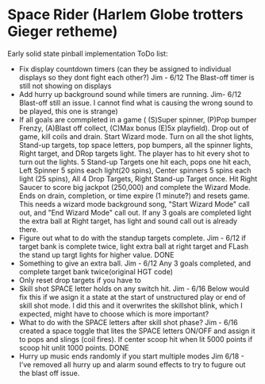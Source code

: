 # Space Rider (Harlem Globe trotters Gieger retheme)
Early solid state pinball implementation
ToDo list:
* Fix display countdown timers (can they be assigned to individual displays so they dont fight each other?) Jim - 6/12 The Blast-off timer is still not showing on displays
* Add hurry up background sound while timers are running. Jim- 6/12 Blast-off still an issue. I cannot find what is causing the wrong sound to be played, this one is strange)
* If all goals are commpleted in a game ( (S)Super spinner, (P)Pop bumper Frenzy, (A)Blast off collect, (C)Max bonus (E)5x playfield). Drop out of game, kill coils and drain. Start Wizard mode. Turn on all the shot lights, Stand-up targets, top space letters, pop bumpers, all the spinner lights, Right target, and DRop targets light. The player has to hit every shot to turn out the lights. 5 Stand-up Targets one hit each, pops one hit each, Left Spinner 5 spins each light(20 spins), Center spinners 5 spins each light (25 spins), All 4 Drop Targets, Right Stand-up Target once. Hit Right Saucer to score big jackpot (250,000) and complete the Wizard Mode. Ends on drain, completion, or time expire (1 minute?) and resets game. This needs a wizard mode background song, "Start Wizard Mode" call out, and "End Wizard Mode" call out. If any 3 goals are completed light the extra ball at Right target, has light and sound call out is already there.
* Figure out what to do with the standup targets complete. Jim - 6/12 if target bank is complete twice, light extra ball at right target and FLash the stand up targt lights for higher value.  DONE
* Something to give an extra ball. Jim - 6/12 Any 3 goals completed, and complete target bank twice(original HGT code)
* Only reset drop targets if you have to
* Skill shot SPACE letter holds on any switch hit. Jim - 6/16 Below would fix this if we asign it a state at the start of unstructured play or end of skill shot mode. I did this and it overwrites the skillshot blink, which I expected, might have to choose which is more important?
* What to do with the SPACE letters after skill shot phase? Jim - 6/16 created a space toggle that lites the SPACE letters ON/OFF and assign it to pops and slings (coil fires). If center scoop hit when lit 5000 points if scoop hit unlit 1000 points. DONE
* Hurry up music ends randomly if you start multiple modes Jim 6/18 - I've removed all hurry up and alarm sound effects to try to fugure out the blast off issue.